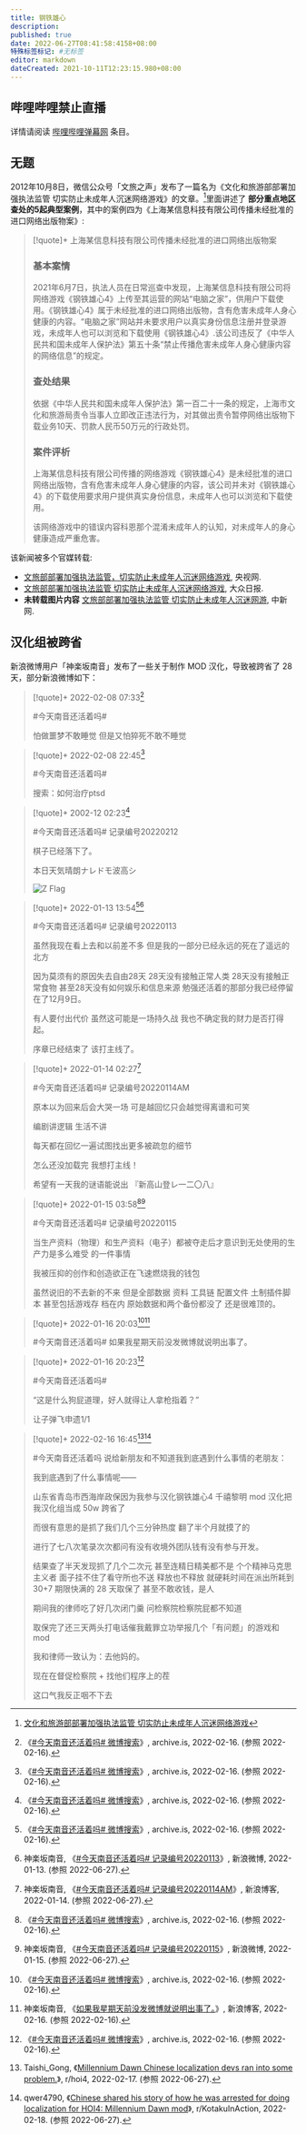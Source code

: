 ```yaml
---
title: 钢铁雄心
description:
published: true
date: 2022-06-27T08:41:58:4158+08:00
特殊标签标记: #无标签
editor: markdown
dateCreated: 2021-10-11T12:23:15.980+08:00
---
```


## 哔哩哔哩禁止直播

详情请阅读 [哔哩哔哩弹幕网][] 条目。

[哔哩哔哩弹幕网]: /website/哔哩哔哩弹幕网.md

## 无题

2012年10月8日，微信公众号「文旅之声」发布了一篇名为《文化和旅游部部署加强执法监管 切实防止未成年人沉迷网络游戏》的文章。[^IbSCS]里面讲述了 **部分重点地区查处的5起典型案例**，其中的案例四为《上海某信息科技有限公司传播未经批准的进口网络出版物案》:

> [!quote]+ 上海某信息科技有限公司传播未经批准的进口网络出版物案
>
> ### 基本案情
>
> 2021年6月7日，执法人员在日常巡查中发现，上海某信息科技有限公司将网络游戏《钢铁雄心4》上传至其运营的网站“电脑之家”，供用户下载使用。《钢铁雄心4》属于未经批准的进口网络出版物，含有危害未成年人身心健康的内容。“电脑之家”网站并未要求用户以真实身份信息注册并登录游戏，未成年人也可以浏览和下载使用《钢铁雄心4》.该公司违反了《中华人民共和国未成年人保护法》第五十条“禁止传播危害未成年人身心健康内容的网络信息”的规定。
>
> ### 查处结果
>
> 依据《中华人民共和国未成年人保护法》第一百二十一条的规定，上海市文化和旅游局责令当事人立即改正违法行为，对其做出责令暂停网络出版物下载业务10天、罚款人民币50万元的行政处罚。
>
> ### 案件评析
>
> 上海某信息科技有限公司传播的网络游戏《钢铁雄心4》是未经批准的进口网络出版物，含有危害未成年人身心健康的内容，该公司并未对《钢铁雄心4》的下载使用要求用户提供真实身份信息，未成年人也可以浏览和下载使用。
>
> 该网络游戏中的错误内容科恩那个混淆未成年人的认知，对未成年人的身心健康造成严重危害。

[^IbSCS]: [文化和旅游部部署加强执法监管 切实防止未成年人沉迷网络游戏](https://archive.is/IbSCS "https://mp.weixin.qq.com/s/hbSTE_WuD_CXflEXviv1Fg")

该新闻被多个官媒转载:

+   [文旅部部署加强执法监管，切实防止未成年人沉迷网络游戏](https://web.archive.org/web/20211011042230/https://news.cctv.com/2021/10/08/ARTIctYedpuUgyMowUPYCrfS211008.shtml), 央视网.
+   [文旅部部署加强执法监管 切实防止未成年人沉迷网络游戏](http://124.133.228.83/articleContent/4399_919611.html), 大众日报.
+   **未转载图片内容** [文旅部部署加强执法监管 切实防止未成年人沉迷网游](https://web.archive.org/web/20211011071004/https://www.chinanews.com/cul/2021/10-08/9581920.shtml), 中新网.

## 汉化组被跨省

新浪微博用户「神楽坂南音」发布了一些关于制作 MOD 汉化，导致被跨省了 28 天，部分新浪微博如下：

> [!quote]+ 2022-02-08 07:33[^InD81]
>
> \#今天南音还活着吗#
>
> 怕做噩梦不敢睡觉 但是又怕猝死不敢不睡觉

[^InD81]: 《[\#今天南音还活着吗# 微博搜索](http://archive.is/InD81)》, archive.is, 2022-02-16. (参照 2022-02-16).

> [!quote]+ 2022-02-08 22:45[^InD81]
>
> \#今天南音还活着吗#
>
> 搜索：如何治疗ptsd

> [!quote]+ 2002-12 02:23[^InD81]
>
> \#今天南音还活着吗# 记录编号20220212
>
> 棋子已经落下了。
>
> 本日天気晴朗ナレドモ波高シ
>
> ![Z Flag](/src/game/钢铁雄心/ICS_Zulu.svg)

> [!quote]+ 2022-01-13 13:54[^InD81][^20220113]
>
> \#今天南音还活着吗#  记录编号20220113
>
> 虽然我现在看上去和以前差不多 但是我的一部分已经永远的死在了遥远的北方
>
> 因为莫须有的原因失去自由28天 28天没有接触正常人类 28天没有接触正常食物 甚至28天没有如何娱乐和信息来源 勉强还活着的那部分我已经停留在了12月9日。
>
> 有人要付出代价 虽然这可能是一场持久战 我也不确定我的财力是否打得起。
>
> 序章已经结束了 该打主线了。

[^20220113]: 神楽坂南音, 《[\#今天南音还活着吗#  记录编号20220113](https://web.archive.org/web/20220627151844/https://f.tarchive.xyz/fe/8a/9881552a4df1823ac553792e3f03.html)》, 新浪微博, 2022-01-13. (参照 2022-06-27).

> [!quote]+ 2022-01-14 02:27[^20220114AM]
>
> \#今天南音还活着吗# 记录编号20220114AM
>
> 原本以为回来后会大哭一场 可是越回忆只会越觉得离谱和可笑
>
> 编剧讲逻辑 生活不讲
>
> 每天都在回忆一遍试图找出更多被疏忽的细节
>
> 怎么还没加载完 我想打主线！
>
> 希望有一天我的谜语能说出 『新高山登レ一二〇八』

[^20220114AM]: 神楽坂南音, 《[\#今天南音还活着吗# 记录编号20220114AM](https://web.archive.org/web/20220627152019/https://f.tarchive.xyz/1f/c0/9e5e13444dec9fedc7d701284fcd.html)》, 新浪博客, 2022-01-14. (参照 2022-06-27).

> [!quote]+ 2022-01-15 03:58[^InD81][^20220115]
>
> \#今天南音还活着吗# 记录编号20220115
>
> 当生产资料（物理）和生产资料（电子）都被夺走后才意识到无处使用的生产力是多么难受 的一件事情
>
> 我被压抑的创作和创造欲正在⻜速燃烧我的钱包
>
> 虽然说旧的不去新的不来 但是全部数据 资料 工具链 配置文件 土制插件脚本 甚至包括游戏存 档在内 原始数据和两个备份都没了 还是很难顶的。

[^20220115]: 神楽坂南音, 《[\#今天南音还活着吗# 记录编号20220115](https://web.archive.org/web/20220627145158/https://f.tarchive.xyz/ab/a0/8cd511fb42baa3378370909811a4.html)》, 新浪微博, 2022-01-15. (参照 2022-06-27).

> [!quote]+ 2022-01-16 20:03[^InD81][^vgfRZ]
>
> \#今天南音还活着吗# 如果我星期天前没发微博就说明出事了。

[^vgfRZ]: 神楽坂南音, 《[如果我星期天前没发微博就说明出事了。](http://archive.is/vgfRZ)》, 新浪博客, 2022-02-16. (参照 2022-02-16).

> [!quote]+ 2022-01-16 20:23[^InD81]
>
> \#今天南音还活着吗#
>
> “这是什么狗屁道理，好人就得让人拿枪指着？”
>
> 让子弹飞申遗1/1

> [!quote]+ 2022-02-16 16:45[^suljb4][^svet8d]
>
> \#今天南音还活着吗 说给新朋友和不知道我到底遇到什么事情的老朋友：
>
> 我到底遇到了什么事情呢——
>
> 山东省青岛市西海岸政保因为我参与汉化钢铁雄心4 千禧黎明 mod 汉化把我汉化组当成 50w 跨省了
>
> 而很有意思的是抓了我们几个三分钟热度 翻了半个月就摸了的
>
> 进行了七八次笔录次次都问有没有收境外团队钱有没有参与开发。
>
> 结果查了半天发现抓了几个二次元 甚至连精日精美都不是 个个精神马克思主义者 面子挂不住了看守所也不送 释放也不释放 就硬耗时间在派出所耗到 30+7 期限快满的 28 天取保了 甚至不敢收钱，是人
>
> 期间我的律师吃了好几次闭门羹 问检察院检察院屁都不知道
>
> 取保完了还三天两头打电话催我戴罪立功举报几个「有问题」的游戏和 mod
>
> 我和律师一致认为：去他妈的。
>
> 现在在督促检察院 + 找他们程序上的茬
>
> 这口气我反正咽不下去

[^suljb4]: Taishi_Gong, 《[Millennium Dawn Chinese localization devs ran into some problem.](www.reddit.com/r/hoi4/comments/suljb4/millennium_dawn_chinese_localization_devs_ran/)》, r/hoi4, 2022-02-17. (参照 2022-06-27).

[^svet8d]: qwer4790, 《[Chinese shared his story of how he was arrested for doing localization for HOI4: Millennium Dawn mod](www.reddit.com/r/KotakuInAction/comments/svet8d/chinese_shared_his_story_of_how_he_was_arrested/)》, r/KotakuInAction, 2022-02-18. (参照 2022-06-27).
